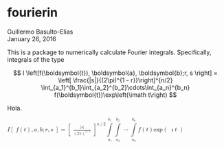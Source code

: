 # fourierin
Guillermo Basulto-Elias  
January 26, 2016  

This is a package to numerically calculate Fourier integrals. Specifically, integrals of the type

$$
I \left[f(\boldsymbol{t}), \boldsymbol{a}, 
  \boldsymbol{b};r, s \right]
  = \left[ \frac{|s|}{(2\pi)^{1 - r}}\right]^{n/2}
  \int_{a_1}^{b_1}\int_{a_2}^{b_2}\cdots\int_{a_n}^{b_n}
  f(\boldsymbol{t})\exp\left(\imath t\right)
$$

Hola.

<!-- begin MathToWeb -->
<!-- (your LaTeX) $I \left[f(\boldsymbol{t}), \boldsymbol{a}, 
  \boldsymbol{b};r, s \right]
  = \left[ \frac{|s|}{(2\pi)^{1 - r}}\right]^{n/2}
  \int_{a_1}^{b_1}\int_{a_2}^{b_2}\cdots\int_{a_n}^{b_n}
  f(\boldsymbol{t})\exp\left(\imath t\right)$ -->
<math xmlns="http://www.w3.org/1998/Math/MathML">
<mrow>
	<mi>I</mi>
	<mrow>
		<mo rspace="0.3em" lspace="0em" stretchy="true" fence="true" form="prefix">[</mo>
		<mi>f</mi>
		<mrow>
			<mo form="prefix">(</mo>
			<mi mathvariant="bold">t</mi>
			<mo form="postfix">)</mo>
		</mrow>
		<mo>,</mo>
		<mi mathvariant="bold">a</mi>
		<mo>,</mo>
		<mi mathvariant="bold">b</mi>
		<mo>;</mo>
		<mi>r</mi>
		<mo>,</mo>
		<mi>s</mi>
		<mo rspace="0em" lspace="0.3em" stretchy="true" fence="true" form="postfix">]</mo>
	</mrow>
	<mo>=</mo>
	<msup>
		<mrow>
			<mo rspace="0.3em" lspace="0em" stretchy="true" fence="true" form="prefix">[</mo>
			<mfrac linethickness="1">
				<mrow>
					<mo>|</mo>
					<mi>s</mi>
					<mo>|</mo>
				</mrow>
				<mrow>
					<msup>
						<mrow>
							<mo form="prefix">(</mo>
							<mn>2</mn>
							<mi>&#x003C0;</mi>
							<mo form="postfix">)</mo>
						</mrow>
						<mrow>
							<mn>1</mn>
							<mo>-</mo>
							<mi>r</mi>
						</mrow>
					</msup>
				</mrow>
			</mfrac>
			<mo rspace="0em" lspace="0.3em" stretchy="true" fence="true" form="postfix">]</mo>
		</mrow>
		<mrow>
			<mi>n</mi>
			<mo>&#x0002F;</mo>
			<mn>2</mn>
		</mrow>
	</msup>
	<mstyle displaystyle="true">
		<munderover>
			<mo>&#x0222B;</mo>
			<mrow>
				<msub>
					<mi>a</mi>
					<mn>1</mn>
				</msub>
			</mrow>
			<mrow>
				<msub>
					<mi>b</mi>
					<mn>1</mn>
				</msub>
			</mrow>
		</munderover>
	</mstyle>
	<mstyle displaystyle="true">
		<munderover>
			<mo>&#x0222B;</mo>
			<mrow>
				<msub>
					<mi>a</mi>
					<mn>2</mn>
				</msub>
			</mrow>
			<mrow>
				<msub>
					<mi>b</mi>
					<mn>2</mn>
				</msub>
			</mrow>
		</munderover>
	</mstyle>
	<mo>&#x022EF;</mo>
	<mstyle displaystyle="true">
		<munderover>
			<mo>&#x0222B;</mo>
			<mrow>
				<msub>
					<mi>a</mi>
					<mi>n</mi>
				</msub>
			</mrow>
			<mrow>
				<msub>
					<mi>b</mi>
					<mi>n</mi>
				</msub>
			</mrow>
		</munderover>
	</mstyle>
	<mi>f</mi>
	<mrow>
		<mo form="prefix">(</mo>
		<mi mathvariant="bold">t</mi>
		<mo form="postfix">)</mo>
	</mrow>
	<mi>exp</mi>
	<mrow>
		<mo rspace="0.3em" lspace="0em" stretchy="true" fence="true" form="prefix">(</mo>
		<mo>&#x00131;</mo>
		<mi>t</mi>
		<mo rspace="0em" lspace="0.3em" stretchy="true" fence="true" form="postfix">)</mo>
	</mrow>
</mrow>
</math>
<!-- end MathToWeb -->
